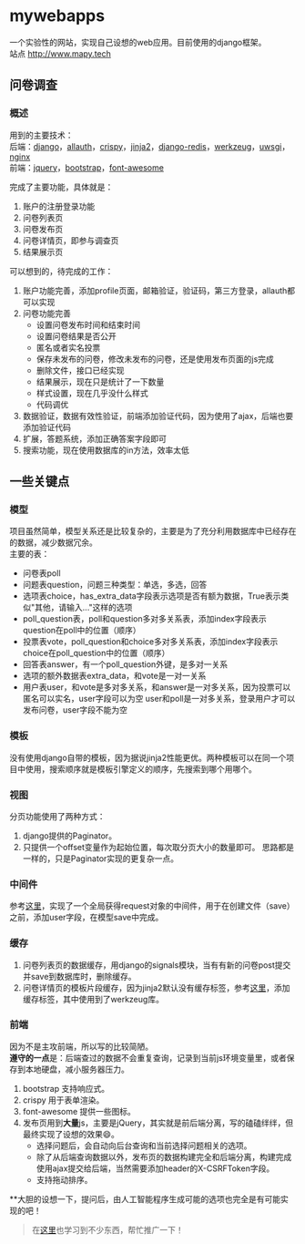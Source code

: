 # mywebapps  
一个实验性的网站，实现自己设想的web应用。目前使用的django框架。   
站点 http://www.mapy.tech

## 问卷调查
### 概述
用到的主要技术：  
后端：[django][]，[allauth][]，[crispy][]，[jinja2][]，[django-redis][]，[werkzeug][]，[uwsgi][]，[nginx][]  
前端：[jquery][]，[bootstrap][]，[font-awesome][]

[werkzeug]: http://werkzeug.pocoo.org/
[allauth]: https://github.com/pennersr/django-allauth
[crispy]: https://django-crispy-forms.readthedocs.io/en/latest/index.html
[jinja2]: http://jinja.pocoo.org/
[uwsgi]: https://github.com/unbit/uwsgi-docs/blob/master/index.rst
[nginx]: http://nginx.org/
[jquery]: https://jquery.com/
[bootstrap]: http://www.bootcss.com/
[font-awesome]: https://fontawesome.io/
[django]: https://www.djangoproject.com/
[django-redis]: https://github.com/bluedazzle/django-redis-doc-chs/blob/master/source/index.rst

完成了主要功能，具体就是：  
  1. 账户的注册登录功能
  2. 问卷列表页
  3. 问卷发布页
  4. 问卷详情页，即参与调查页
  5. 结果展示页

可以想到的，待完成的工作：  
  1. 账户功能完善，添加profile页面，邮箱验证，验证码，第三方登录，allauth都可以实现
  2. 问卷功能完善
     * 设置问卷发布时间和结束时间
     * 设置问卷结果是否公开
     * 匿名或者实名投票
     * 保存未发布的问卷，修改未发布的问卷，还是使用发布页面的js完成
     * 删除文件，接口已经实现
     * 结果展示，现在只是统计了一下数量
     * 样式设置，现在几乎没什么样式
     * 代码调优
  3. 数据验证，数据有效性验证，前端添加验证代码，因为使用了ajax，后端也要添加验证代码
  4. 扩展，答题系统，添加正确答案字段即可
  5. 搜索功能，现在使用数据库的in方法，效率太低

## 一些关键点
### 模型
项目虽然简单，模型关系还是比较复杂的，主要是为了充分利用数据库中已经存在的数据，减少数据冗余。   
主要的表：

  * 问卷表poll
  * 问题表question，问题三种类型：单选，多选，回答
  * 选项表choice，has_extra_data字段表示选项是否有额为数据，True表示类似"其他，请输入..."这样的选项
  * poll_question表，poll和question多对多关系表，添加index字段表示question在poll中的位置（顺序）
  * 投票表vote，poll_question和choice多对多关系表，添加index字段表示choice在poll_question中的位置（顺序）
  * 回答表answer，有一个poll_question外键，是多对一关系
  * 选项的额外数据表extra_data，和vote是一对一关系
  * 用户表user，和vote是多对多关系，和answer是一对多关系，因为投票可以匿名可以实名，user字段可以为空
    user和poll是一对多关系，登录用户才可以发布问卷，user字段不能为空

### 模板
没有使用django自带的模板，因为据说jinja2性能更优。两种模板可以在同一个项目中使用，搜索顺序就是模板引擎定义的顺序，先搜索到哪个用哪个。

### 视图
分页功能使用了两种方式：
  1. django提供的Paginator。
  2. 只提供一个offset变量作为起始位置，每次取分页大小的数量即可。
思路都是一样的，只是Paginator实现的更复杂一点。

### 中间件
参考[这里](https://blog.csdn.net/qq_39687901/article/details/81387584)，实现了一个全局获得request对象的中间件，用于在创建文件（save）之前，添加user字段，在模型save中完成。

### 缓存
  1. 问卷列表页的数据缓存，用django的signals模块，当有有新的问卷post提交并save到数据库时，删除缓存。
  2. 问卷详情页的模板片段缓存，因为jinja2默认没有缓存标签，参考[这里](https://www.kancloud.cn/manual/jinja2/70475)，添加缓存标签，其中使用到了werkzeug库。

### 前端
因为不是主攻前端，所以写的比较简陋。     
**遵守的一点**是：后端查过的数据不会重复查询，记录到当前js环境变量里，或者保存到本地硬盘，减小服务器压力。  
  1. bootstrap 支持响应式。
  2. crispy 用于表单渲染。
  3. font-awesome 提供一些图标。
  4. 发布页用到**大量**js，主要是jQuery，其实就是前后端分离，写的磕磕绊绊，但最终实现了设想的效果:smile:。
      * 选择问题后，会自动向后台查询和当前选择问题相关的选项。
      * 除了从后端查询数据以外，发布页的数据构建完全和后端分离，构建完成使用ajax提交给后端，当然需要添加header的X-CSRFToken字段。
      * 支持拖动排序。

**大胆的设想一下，提问后，由人工智能程序生成可能的选项也完全是有可能实现的吧！ 

>在[这里](https://github.com/Hopetree/izone)也学习到不少东西，帮忙推广一下！
  
